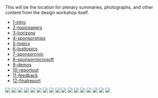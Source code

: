 This will be the location for plenary summaries, photographs, and other content from the design workshop itself.


* [1-intro](plenaries/1-intro)
* [2-topicpapers](plenaries/2-topicpapers)
* [3-horizons](plenaries/3-horizons)
* [4-sponsorships](plenaries/4-sponsorships)
* [5-topics](plenaries/5-topics)
* [6-losttopics](plenaries/6-losttopics)
* [7-sponsorcivic](plenaries/7-sponsorcivic)
* [8-sponsormicrosoft](plenaries/8-sponsormicrosoft)
* [9-demos](plenaries/9-demos)
* [10-reportout](plenaries/10-reportout)
* [11-feedback](plenaries/11-feedback)
* [12-finalreport](plenaries/12-finalreport)


![](photos/IMAG1002.jpg)
![](photos/IMAG1005.jpg)
![](photos/IMAG1008.jpg)
![](photos/IMAG1009.jpg)
![](photos/IMAG1010.jpg)
![](photos/IMAG1011.jpg)
![](photos/IMAG1012.jpg)
![](photos/IMAG1013.jpg)
![](photos/IMAG1015.jpg)
![](photos/IMAG1016.jpg)
![](photos/IMG_6758.jpg)
![](photos/IMG_6760.jpg)
![](photos/IMG_6764.jpg)
![](photos/IMG_6802.jpg)
![](photos/IMG_6804.jpg)
![](photos/IMG_6805.jpg)
![](photos/IMG_6807.jpg)
